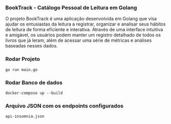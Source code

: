 ### BookTrack - Catálogo Pessoal de Leitura em Golang

O projeto BookTrack é uma aplicação desenvolvida em Golang que visa ajudar os entusiastas da leitura a registrar, organizar e analisar seus hábitos de leitura de forma eficiente e interativa. Através de uma interface intuitiva e amigável, os usuários podem manter um registro detalhado de todos os livros que já leram, além de acessar uma série de métricas e análises baseadas nesses dados.

### Rodar Projeto

```
go run main.go
```

### Rodar Banco de dados

```
docker-compose up --build
```

### Arquivo JSON com os endpoints configurados

```
api-insomnia.json
```